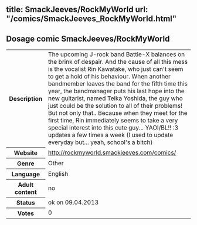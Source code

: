 title: SmackJeeves/RockMyWorld
url: "/comics/SmackJeeves_RockMyWorld.html"
---
Dosage comic SmackJeeves/RockMyWorld
-----------------------------------------

<table class="comicinfo">
<tr>
<th>Description</th><td>The upcoming J-rock band Battle-X balances on the brink of despair. And the cause of all this mess is the vocalist Rin Kawatake, who just can't seem to get a hold of his behaviour. When another bandmember leaves the band for the fifth time this year, the bandmanager puts his last hope into the new guitarist, named Teika Yoshida, the guy who just could be the solution to all of their problems! But not only that.. Because when they meet for the first time, Rin immediately seems to take a very special interest into this cute guy... YAOI/BL!! :3 updates a few times a week (I used to update everyday but... yeah, school's a bitch)</td>
</tr>
<tr>
<th>Website</th><td><a href="http://rockmyworld.smackjeeves.com/comics/">http://rockmyworld.smackjeeves.com/comics/</a></td>
</tr>
<tr>
<th>Genre</th><td>Other</td>
</tr>
<tr>
<th>Language</th><td>English</td>
</tr>
<tr>
<th>Adult content</th><td>no</td>
</tr>
<tr>
<th>Status</th><td>ok on 09.04.2013</td>
</tr>
<tr>
<th>Votes</th><td>0</div></td>
</tr>
</table>
